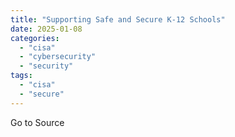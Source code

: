 ```yaml
---
title: "Supporting Safe and Secure K-12 Schools"
date: 2025-01-08
categories: 
  - "cisa"
  - "cybersecurity"
  - "security"
tags: 
  - "cisa"
  - "secure"
---
```


Go to Source
